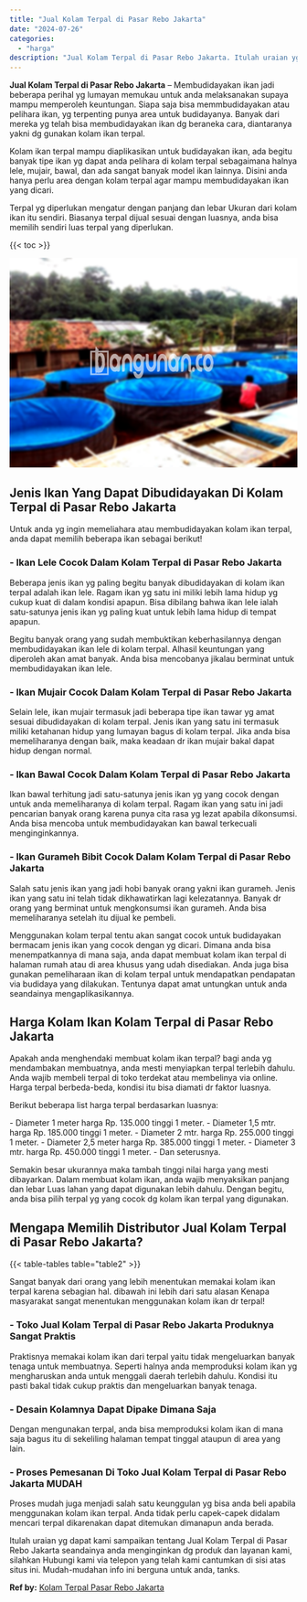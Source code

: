 ```yaml
---
title: "Jual Kolam Terpal di Pasar Rebo Jakarta"
date: "2024-07-26"
categories: 
  - "harga"
description: "Jual Kolam Terpal di Pasar Rebo Jakarta. Itulah uraian yg dapat kami sampaikan tentang Jual Kolam Terpal di Pasar Rebo Jakarta seandainya anda menginginkan d..."
---
```


**Jual Kolam Terpal di Pasar Rebo Jakarta** – Membudidayakan ikan jadi beberapa perihal yg lumayan memukau untuk anda melaksanakan supaya mampu memperoleh keuntungan. Siapa saja bisa memmbudidayakan atau pelihara ikan, yg terpenting punya area untuk budidayanya. Banyak dari mereka yg telah bisa membudidayakan ikan dg beraneka cara, diantaranya yakni dg gunakan kolam ikan terpal.

Kolam ikan terpal mampu diaplikasikan untuk budidayakan ikan, ada begitu banyak tipe ikan yg dapat anda pelihara di kolam terpal sebagaimana halnya lele, mujair, bawal, dan ada sangat banyak model ikan lainnya. Disini anda hanya perlu area dengan kolam terpal agar mampu membudidayakan ikan yang dicari.

Terpal yg diperlukan mengatur dengan panjang dan lebar Ukuran dari kolam ikan itu sendiri. Biasanya terpal dijual sesuai dengan luasnya, anda bisa memilih sendiri luas terpal yang diperlukan.

{{< toc >}}

![Jual Kolam Terpal di Pasar Rebo Jakarta](/images/jual-kolam-terpal-37.png)

## Jenis Ikan Yang Dapat Dibudidayakan Di Kolam Terpal di Pasar Rebo Jakarta

Untuk anda yg ingin memeliahara atau membudidayakan kolam ikan terpal, anda dapat memilih beberapa ikan sebagai berikut!

### \- Ikan Lele Cocok Dalam Kolam Terpal di Pasar Rebo Jakarta

Beberapa jenis ikan yg paling begitu banyak dibudidayakan di kolam ikan terpal adalah ikan lele. Ragam ikan yg satu ini miliki lebih lama hidup yg cukup kuat di dalam kondisi apapun. Bisa dibilang bahwa ikan lele ialah satu-satunya jenis ikan yg paling kuat untuk lebih lama hidup di tempat apapun.

Begitu banyak orang yang sudah membuktikan keberhasilannya dengan membudidayakan ikan lele di kolam terpal. Alhasil keuntungan yang diperoleh akan amat banyak. Anda bisa mencobanya jikalau berminat untuk membudidayakan ikan lele.

### \- Ikan Mujair Cocok Dalam Kolam Terpal di Pasar Rebo Jakarta

Selain lele, ikan mujair termasuk jadi beberapa tipe ikan tawar yg amat sesuai dibudidayakan di kolam terpal. Jenis ikan yang satu ini termasuk miliki ketahanan hidup yang lumayan bagus di kolam terpal. Jika anda bisa memeliharanya dengan baik, maka keadaan dr ikan mujair bakal dapat hidup dengan normal.

### \- Ikan Bawal Cocok Dalam Kolam Terpal di Pasar Rebo Jakarta

Ikan bawal terhitung jadi satu-satunya jenis ikan yg yang cocok dengan untuk anda memeliharanya di kolam terpal. Ragam ikan yang satu ini jadi pencarian banyak orang karena punya cita rasa yg lezat apabila dikonsumsi. Anda bisa mencoba untuk membudidayakan kan bawal terkecuali menginginkannya.

### \- Ikan Gurameh Bibit Cocok Dalam Kolam Terpal di Pasar Rebo Jakarta

Salah satu jenis ikan yang jadi hobi banyak orang yakni ikan gurameh. Jenis ikan yang satu ini telah tidak dikhawatirkan lagi kelezatannya. Banyak dr orang yang berminat untuk mengkonsumsi ikan gurameh. Anda bisa memeliharanya setelah itu dijual ke pembeli.

Menggunakan kolam terpal tentu akan sangat cocok untuk budidayakan bermacam jenis ikan yang cocok dengan yg dicari. Dimana anda bisa menempatkannya di mana saja, anda dapat membuat kolam ikan terpal di halaman rumah atau di area khusus yang udah disediakan. Anda juga bisa gunakan pemeliharaan ikan di kolam terpal untuk mendapatkan pendapatan via budidaya yang dilakukan. Tentunya dapat amat untungkan untuk anda seandainya mengaplikasikannya.

## Harga Kolam Ikan Kolam Terpal di Pasar Rebo Jakarta

Apakah anda menghendaki membuat kolam ikan terpal? bagi anda yg mendambakan membuatnya, anda mesti menyiapkan terpal terlebih dahulu. Anda wajib membeli terpal di toko terdekat atau membelinya via online. Harga terpal berbeda-beda, kondisi itu bisa diamati dr faktor luasnya.

Berikut beberapa list harga terpal berdasarkan luasnya:

\- Diameter 1 meter harga Rp. 135.000 tinggi 1 meter. - Diameter 1,5 mtr. harga Rp. 185.000 tinggi 1 meter. - Diameter 2 mtr. harga Rp. 255.000 tinggi 1 meter. - Diameter 2,5 meter harga Rp. 385.000 tinggi 1 meter. - Diameter 3 mtr. harga Rp. 450.000 tinggi 1 meter. - Dan seterusnya.

Semakin besar ukurannya maka tambah tinggi nilai harga yang mesti dibayarkan. Dalam membuat kolam ikan, anda wajib menyaksikan panjang dan lebar Luas lahan yang dapat digunakan lebih dahulu. Dengan begitu, anda bisa pilih terpal yg yang cocok dg kolam ikan terpal yang digunakan.

## Mengapa Memilih Distributor Jual Kolam Terpal di Pasar Rebo Jakarta?

{{< table-tables table="table2" >}}

Sangat banyak dari orang yang lebih menentukan memakai kolam ikan terpal karena sebagian hal. dibawah ini lebih dari satu alasan Kenapa masyarakat sangat menentukan menggunakan kolam ikan dr terpal!

### \- Toko Jual Kolam Terpal di Pasar Rebo Jakarta Produknya Sangat Praktis

Praktisnya memakai kolam ikan dari terpal yaitu tidak mengeluarkan banyak tenaga untuk membuatnya. Seperti halnya anda memproduksi kolam ikan yg mengharuskan anda untuk menggali daerah terlebih dahulu. Kondisi itu pasti bakal tidak cukup praktis dan mengeluarkan banyak tenaga.

### \- Desain Kolamnya Dapat Dipake Dimana Saja

Dengan mengunakan terpal, anda bisa memproduksi kolam ikan di mana saja bagus itu di sekeliling halaman tempat tinggal ataupun di area yang lain.

### \- Proses Pemesanan Di Toko Jual Kolam Terpal di Pasar Rebo Jakarta MUDAH

Proses mudah juga menjadi salah satu keunggulan yg bisa anda beli apabila menggunakan kolam ikan terpal. Anda tidak perlu capek-capek didalam mencari terpal dikarenakan dapat ditemukan dimanapun anda berada.

Itulah uraian yg dapat kami sampaikan tentang Jual Kolam Terpal di Pasar Rebo Jakarta seandainya anda menginginkan dg produk dan layanan kami, silahkan Hubungi kami via telepon yang telah kami cantumkan di sisi atas situs ini. Mudah-mudahan info ini berguna untuk anda, tanks.

**Ref by:** [Kolam Terpal Pasar Rebo Jakarta](https://id.wikipedia.org/wiki/Kolam)
